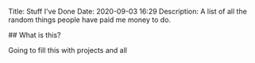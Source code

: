 Title: Stuff I've Done
Date: 2020-09-03 16:29
Description: A list of all the random things people have paid me money to do.

<section markdown="1">
## What is this?

Going to fill this with projects and all
    
</section>
